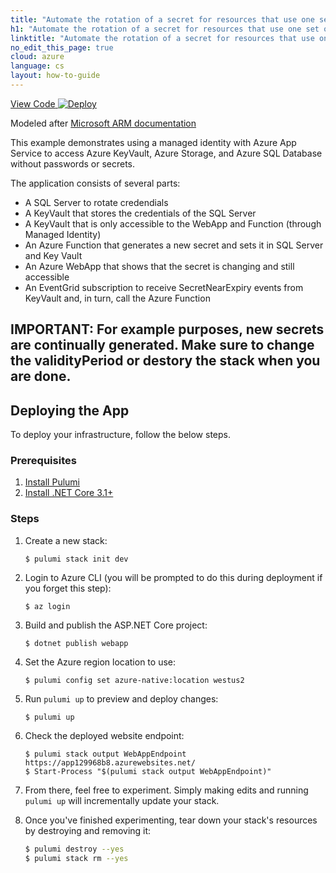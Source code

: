 ```yaml
---
title: "Automate the rotation of a secret for resources that use one set of authentication credentials | C#"
h1: "Automate the rotation of a secret for resources that use one set of authentication credentials"
linktitle: "Automate the rotation of a secret for resources that use one set of authentication credentials"
no_edit_this_page: true
cloud: azure
language: cs
layout: how-to-guide
---
```


<!-- WARNING: this page was generated by a tool. Do not edit it by hand. -->
<!-- To change it, please see https://github.com/pulumi/docs/tree/master/tools/mktutorial. -->

<p class="mb-4 flex">
    <a class="flex flex-wrap items-center rounded text-xs text-white bg-blue-600 border-2 border-blue-600 px-2 mr-2 whitespace-no-wrap hover:text-white" style="height: 32px" href="https://github.com/pulumi/examples/tree/master/azure-cs-credential-rotation-one-set" target="_blank">
        <span><i class="fab fa-github pr-2"></i> View Code</span>
    </a>
    <a href="https://app.pulumi.com/new?template=https://github.com/pulumi/examples/tree/master/azure-cs-credential-rotation-one-set" target="_blank">
        <img src="https://get.pulumi.com/new/button.svg" alt="Deploy">
    </a>
</p>


Modeled after [Microsoft ARM documentation](https://docs.microsoft.com/en-us/azure/key-vault/secrets/tutorial-rotation)

This example demonstrates using a managed identity with Azure App Service to access Azure KeyVault, Azure Storage, and Azure SQL Database without passwords or secrets.

The application consists of several parts:

- A SQL Server to rotate credendials
- A KeyVault that stores the credentials of the SQL Server
- A KeyVault that is only accessible to the WebApp and Function (through Managed Identity)
- An Azure Function that generates a new secret and sets it in SQL Server and Key Vault
- An Azure WebApp that shows that the secret is changing and still accessible
- An EventGrid subscription to receive SecretNearExpiry events from KeyVault and, in turn, call the Azure Function

## IMPORTANT: For example purposes, new secrets are continually generated. Make sure to change the validityPeriod or destory the stack when you are done.

## Deploying the App

To deploy your infrastructure, follow the below steps.

### Prerequisites

1. [Install Pulumi](https://www.pulumi.com/docs/get-started/install/)
2. [Install .NET Core 3.1+](https://dotnet.microsoft.com/download)

### Steps

1.  Create a new stack:

    ```
    $ pulumi stack init dev
    ```

1.  Login to Azure CLI (you will be prompted to do this during deployment if you forget this step):

    ```
    $ az login
    ```

1.  Build and publish the ASP.NET Core project:

    ```
    $ dotnet publish webapp
    ```

1. Set the Azure region location to use:
    
    ```
    $ pulumi config set azure-native:location westus2
    ```
    
1.  Run `pulumi up` to preview and deploy changes:

    ```
    $ pulumi up
    ```

1.  Check the deployed website endpoint:

    ```
    $ pulumi stack output WebAppEndpoint
    https://app129968b8.azurewebsites.net/
    $ Start-Process "$(pulumi stack output WebAppEndpoint)"
    ```

1. From there, feel free to experiment. Simply making edits and running `pulumi up` will incrementally update your stack.

1. Once you've finished experimenting, tear down your stack's resources by destroying and removing it:

    ```bash
    $ pulumi destroy --yes
    $ pulumi stack rm --yes
    ```


